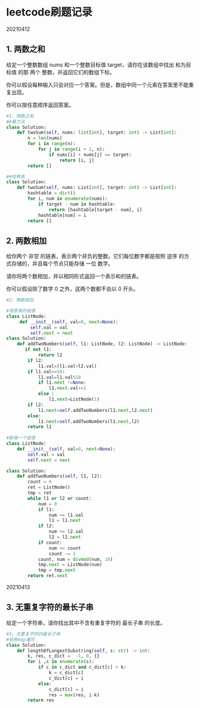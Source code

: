 # leetcode刷题记录

20210412
## 1. 两数之和
给定一个整数数组 nums 和一个整数目标值 target，请你在该数组中找出 和为目标值 的那 两个 整数，并返回它们的数组下标。

你可以假设每种输入只会对应一个答案。但是，数组中同一个元素在答案里不能重复出现。

你可以按任意顺序返回答案。

```python
#1、两数之和
##暴力法
class Solution:
    def twoSum(self, nums: list[int], target: int) -> List[int]:
        n = len(nums)
        for i in range(n):
            for j in range(i + 1, n):
                if nums[i] + nums[j] == target:
                    return [i, j]       
        return []

##哈希表
class Solution:
    def twoSum(self, nums: List[int], target: int) -> List[int]:
        hashtable = dict()
        for i, num in enumerate(nums):
            if target - num in hashtable:
                return [hashtable[target - num], i]
            hashtable[num] = i
        return []
```

## 2. 两数相加
给你两个 非空 的链表，表示两个非负的整数。它们每位数字都是按照 逆序 的方式存储的，并且每个节点只能存储 一位 数字。

请你将两个数相加，并以相同形式返回一个表示和的链表。

你可以假设除了数字 0 之外，这两个数都不会以 0 开头。

```python
#2、两数相加

#用原来的链表
class ListNode:
     def __init__(self, val=0, next=None):
         self.val = val
         self.next = next
class Solution:
    def addTwoNumbers(self, l1: ListNode, l2: ListNode) -> ListNode:
       if not l1:
            return l2
        if l2:
            l1.val=(l1.val+l2.val)
        if l1.val>=10:
            l1.val=l1.val%10
            if l1.next !=None:
                l1.next.val+=1
            else :
                l1.next=ListNode(1)
        if l2:
            l1.next=self.addTwoNumbers(l1.next,l2.next)
        else:
            l1.next=self.addTwoNumbers(l1.next,l2)
        return l1
    
#新增一个链表    
class ListNode:
    def __init__(self, val=0, next=None):
        self.val = val
        self.next = next

class Solution:
    def addTwoNumbers(self, l1, l2):
        count = 0
        ret = ListNode()
        tmp = ret
        while l1 or l2 or count:
            num = 0
            if l1:
                num += l1.val
                l1 = l1.next
            if l2:
                num += l2.val
                l2 = l2.next
            if count:
                num += count
                count -= 1
            count, num = divmod(num, 10)
            tmp.next = ListNode(num)
            tmp = tmp.next
        return ret.next
```
20210413
## 3. 无重复字符的最长子串
给定一个字符串，请你找出其中不含有重复字符的 最长子串 的长度。
```python
#3、无重复字符的最长子串
#哈希map遍历
class Solution:
    def lengthOfLongestSubstring(self, s: str) -> int:
        k, res, c_dict =  -1, 0, {}
        for i ,c in enumerate(s):
            if c in c_dict and c_dict[c] > k:
                k = c_dict[c]
                c_dict[c] = i
            else:
                c_dict[c] = i
                res = max(res, i-k)
        return res
```

 